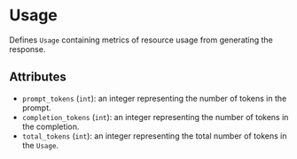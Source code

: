 # Usage

Defines `Usage` containing metrics of resource usage from generating the response.

## Attributes

- `prompt_tokens` (`int`): an integer representing the number of tokens in the prompt.
- `completion_tokens` (`int`): an integer representing the number of tokens in the completion.
- `total_tokens` (`int`): an integer representing the total number of tokens in the `Usage`.
